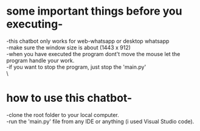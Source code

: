 # some important things before you executing-
-this chatbot only works for web-whatsapp or desktop whatsapp\
-make sure the window size is about (1443 x 912)\
-when you have executed the program dont't move the mouse let the program handle your work.\
-if you want to stop the program, just stop the 'main.py'\
\

# how to use this chatbot-
-clone the root folder to your local computer.\
-run the 'main.py' file from any IDE or anything (i used Visual Studio code).



